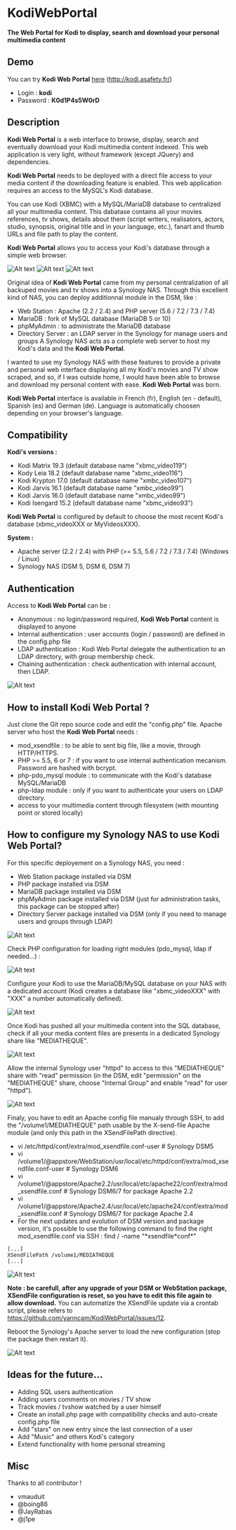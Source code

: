# KodiWebPortal
**The Web Portal for Kodi to display, search and download your personal multimedia content**

## Demo

You can try **Kodi Web Portal** [here](http://kodi.asafety.fr/) (http://kodi.asafety.fr/)

* Login : **kodi**
* Password : **K0d1P4s5W0rD**

## Description

**Kodi Web Portal** is a web interface to browse, display, search and eventually download your Kodi multimedia content indexed. This web application is very light, without framework (except JQuery) and dependencies.

**Kodi Web Portal** needs to be deployed with a direct file access to your media content if the downloading feature is enabled. This web application requires an access to the MySQL's Kodi database.

You can use Kodi (XBMC) with a MySQL/MariaDB database to centralized all your multimedia content. This dabatase contains all your movies references, tv shows, details about them (script writers, realisators, actors, studio, synopsis, original title and in your language, etc.), fanart and thumb URLs and file path to play the content.

**Kodi Web Portal** allows you to access your Kodi's database through a simple web browser.

![Alt text](/screenshots/002.jpg?raw=true "Kodi Web Portal")
![Alt text](/screenshots/005.jpg?raw=true "Trailer preview")
![Alt text](/screenshots/014.jpg?raw=true "TV Show season browsing")

Original idea of **Kodi Web Portal** came from my personal centralization of all backuped movies and tv shows into a Synology NAS.
Through this excellent kind of NAS, you can deploy additionnal module in the DSM, like :
* Web Station : Apache (2.2 / 2.4) and PHP server (5.6 / 7.2 / 7.3 / 7.4)
* MariaDB : fork of MySQL database (MariaDB 5 or 10)
* phpMyAdmin : to administrate the MariaDB database
* Directory Server : an LDAP server in the Synology for manage users and groups
A Synology NAS acts as a complete web server to host my Kodi's data and the **Kodi Web Portal**.

I wanted to use my Synology NAS with these features to provide a private and personal web interface displaying all my Kodi's movies and TV show scraped, and so, if I was outside home, I would have been able to browse and download my personal content with ease. **Kodi Web Portal** was born.

**Kodi Web Portal** interface is available in French (fr), English (en - default), Spanish (es) and German (de). Language is automatically choosen depending on your browser's language.

## Compatibility

**Kodi's versions :**
* Kodi Matrix 19.3 (default database name "xbmc_video119")
* Kody Leia 18.2 (default database name "xbmc_video116")
* Kodi Krypton 17.0 (default database name "xmbc_video107")
* Kodi Jarvis 16.1 (default database name "xmbc_video99")
* Kodi Jarvis 16.0 (default database name "xmbc_video99")
* Kodi Isengard 15.2 (default database name "xbmc_video93")

**Kodi Web Portal** is configured by default to choose the most recent Kodi's database (xbmc_videoXXX or MyVideosXXX).

**System :**
* Apache server (2.2 / 2.4) with PHP (>= 5.5, 5.6 / 7.2 / 7.3 / 7.4) (Windows / Linux)
* Synology NAS (DSM 5, DSM 6, DSM 7)

## Authentication

Access to **Kodi Web Portal** can be :
* Anonymous : no login/password required, **Kodi Web Portal** content is displayed to anyone
* Internal authentication : user accounts (login / password) are defined in the config.php file
* LDAP authentication : Kodi Web Portal delegate the authentication to an LDAP directory, with group membership check.
* Chaining authentication : check authentication with internal account, then LDAP.

![Alt text](/screenshots/001.jpg?raw=true "Authentication page")

## How to install Kodi Web Portal ?

Just clone the Git repo source code and edit the "config.php" file.
Apache server who host the **Kodi Web Portal** needs :
* mod_xsendfile : to be able to sent big file, like a movie, through HTTP/HTTPS.
* PHP >= 5.5, 6 or 7 : if you want to use internal authentication mecanism. Password are hashed with bcrypt.
* php-pdo_mysql module : to communicate with the Kodi's database MySQL/MariaDB
* php-ldap module : only if you want to authenticate your users on LDAP directory.
* access to your multimedia content through filesystem (with mounting point or stored locally)

## How to configure my Synology NAS to use Kodi Web Portal?

For this specific deployement on a Synology NAS, you need :
* Web Station package installed via DSM
* PHP package installed via DSM
* MariaDB package installed via DSM
* phpMyAdmin package installed via DSM (just for administration tasks, this package can be stopped after)
* Directory Server package installed via DSM (only if you need to manage users and groups through LDAP)

![Alt text](/screenshots/synology/DSM6_config_003.jpg?raw=true "Synology DSM packages")

Check PHP configuration for loading right modules (pdo_mysql, ldap if needed...) :

![Alt text](/screenshots/synology/DSM6_config_007.jpg?raw=true "PHP configuration")

Configure your Kodi to use the MariaDB/MySQL database on your NAS with a dedicated account (Kodi creates a database like "xbmc_videoXXX" with "XXX" a number automatically defined).

![Alt text](/screenshots/synology/DSM6_config_005.jpg?raw=true "Kodi's database via phpMyAdmin")

Once Kodi has pushed all your multimedia content into the SQL database, check if all your media content files are presents in a dedicated Synology share like "MEDIATHEQUE".

![Alt text](/screenshots/synology/DSM6_config_001.jpg?raw=true "Movies and TVShows centralized in a share")

Allow the internal Synology user "httpd" to access to this "MEDIATHEQUE" share with "read" permission (in the DSM, edit "permission" on the "MEDIATHEQUE" share, choose "Internal Group" and enable "read" for user "httpd").

![Alt text](/screenshots/synology/DSM6_config_002.jpg?raw=true "Allow httpd to access this share")

Finaly, you have to edit an Apache config file manualy through SSH, to add the "/volume1/MEDIATHEQUE" path usable by the X-send-file Apache module (and only this path in the XSendFilePath directive).
* vi /etc/httpd/conf/extra/mod_xsendfile.conf-user # Synology DSM5
* vi /volume1/@appstore/WebStation/usr/local/etc/httpd/conf/extra/mod_xsendfile.conf-user # Synology DSM6
* vi /volume1/@appstore/Apache2.2/usr/local/etc/apache22/conf/extra/mod_xsendfile.conf # Synology DSM6/7 for package Apache 2.2
* vi /volume1/@appstore/Apache2.4/usr/local/etc/apache24/conf/extra/mod_xsendfile.conf # Synology DSM6/7 for package Apache 2.4
* For the next updates and evolution of DSM version and package version, it's possible to use the following command to find the right mod_xsendfile.conf via SSH : find / -name "\*xsendfile\*conf\*"

```shell
[...]
XSendFilePath /volume1/MEDIATHEQUE
[...]
```

![Alt text](/screenshots/synology/DSM6_config_004.jpg?raw=true "Update XSendFilePath through SSH")

**Note : be carefull, after any upgrade of your DSM or WebStation package, XSendFile configuration is reset, so you have to edit this file again to allow download.**
You can automatize the XSendFile update via a crontab script, please refers to https://github.com/yanncam/KodiWebPortal/issues/12.

Reboot the Synology's Apache server to load the new configuration (stop the package then restart it).

![Alt text](/screenshots/synology/DSM6_config_006.jpg?raw=true "Reboot Apache server")

## Ideas for the future...

* Adding SQL users authentication
* Adding users comments on movies / TV show
* Track movies / tvshow watched by a user himself
* Create an install.php page with compatibility checks and auto-create config.php file
* Add "stars" on new entry since the last connection of a user
* Add "Music" and others Kodi's category
* Extend functionality with home personal streaming

## Misc

Thanks to all contributor !
* vmauduit
* @boing86
* @JayRabas
* @j1pe
